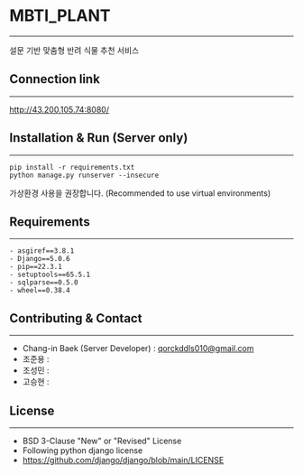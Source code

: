# MBTI_PLANT

---

설문 기반 맞춤형 반려 식물 추천 서비스

## Connection link

---
<http://43.200.105.74:8080/>

## Installation & Run (Server only)

---
```commandline
pip install -r requirements.txt
python manage.py runserver --insecure
```
가상환경 사용을 권장합니다.
(Recommended to use virtual environments)

## Requirements

---
```
- asgiref==3.8.1
- Django==5.0.6
- pip==22.3.1
- setuptools==65.5.1
- sqlparse==0.5.0
- wheel==0.38.4
```


## Contributing & Contact

---
- Chang-in Baek (Server Developer) : qorckddls010@gmail.com
- 조준용 :
- 조성민 :
- 고승현 : 


## License

---
- BSD 3-Clause "New" or "Revised" License
- Following python django license
- <https://github.com/django/django/blob/main/LICENSE>